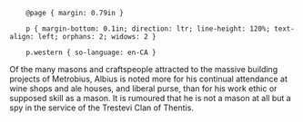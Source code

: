   
		@page { margin: 0.79in }  
		p { margin-bottom: 0.1in; direction: ltr; line-height: 120%; text-align: left; orphans: 2; widows: 2 }  
		p.western { so-language: en-CA }  
	

Of the many masons and craftspeople attracted to the massive building projects of Metrobius, Albius is noted more for his continual attendance at wine shops and ale houses, and liberal purse, than for his work ethic or supposed skill as a mason. It is rumoured that he is not a mason at all but a spy in the service of the Trestevi Clan of Thentis.

